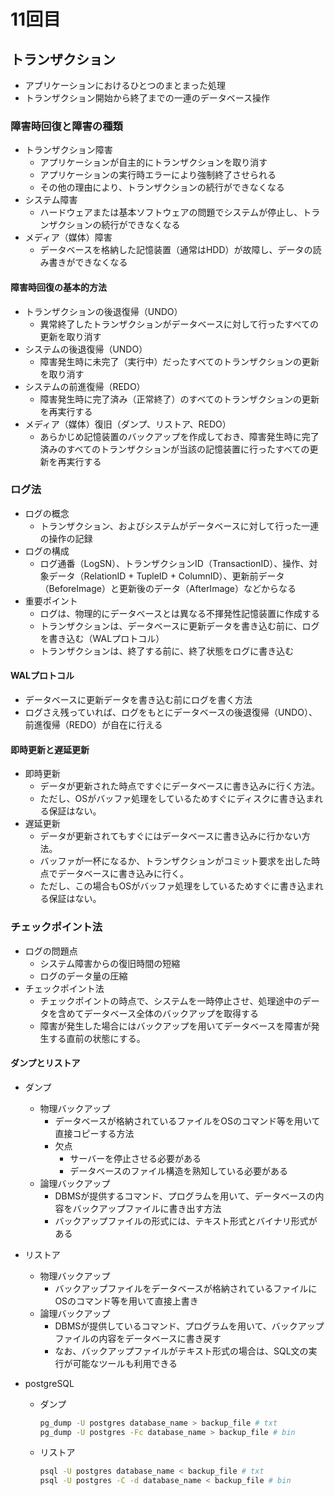 # 11回目

## トランザクション

- アプリケーションにおけるひとつのまとまった処理
- トランザクション開始から終了までの一連のデータベース操作

### 障害時回復と障害の種類

- トランザクション障害
  - アプリケーションが自主的にトランザクションを取り消す
  - アプリケーションの実行時エラーにより強制終了させられる
  - その他の理由により、トランザクションの続行ができなくなる
- システム障害
  - ハードウェアまたは基本ソフトウェアの問題でシステムが停止し、トランザクションの続行ができなくなる
- メディア（媒体）障害
  - データベースを格納した記憶装置（通常はHDD）が故障し、データの読み書きができなくなる

#### 障害時回復の基本的方法

- トランザクションの後退復帰（UNDO）
  - 異常終了したトランザクションがデータベースに対して行ったすべての更新を取り消す
- システムの後退復帰（UNDO）
  - 障害発生時に未完了（実行中）だったすべてのトランザクションの更新を取り消す
- システムの前進復帰（REDO）
  - 障害発生時に完了済み（正常終了）のすべてのトランザクションの更新を再実行する
- メディア（媒体）復旧（ダンプ、リストア、REDO）
  - あらかじめ記憶装置のバックアップを作成しておき、障害発生時に完了済みのすべてのトランザクションが当該の記憶装置に行ったすべての更新を再実行する

### ログ法

- ログの概念
  - トランザクション、およびシステムがデータベースに対して行った一連の操作の記録
- ログの構成
  - ログ通番（LogSN）、トランザクションID（TransactionID）、操作、対象データ（RelationID + TupleID + ColumnID）、更新前データ（BeforeImage）と更新後のデータ（AfterImage）などからなる
- 重要ポイント
  - ログは、物理的にデータベースとは異なる不揮発性記憶装置に作成する
  - トランザクションは、データベースに更新データを書き込む前に、ログを書き込む（WALプロトコル）
  - トランザクションは、終了する前に、終了状態をログに書き込む

#### WALプロトコル

- データベースに更新データを書き込む前にログを書く方法
- ログさえ残っていれば、ログをもとにデータベースの後退復帰（UNDO）、前進復帰（REDO）が自在に行える

#### 即時更新と遅延更新

- 即時更新
  - データが更新された時点ですぐにデータベースに書き込みに行く方法。
  - ただし、OSがバッファ処理をしているためすぐにディスクに書き込まれる保証はない。
- 遅延更新
  - データが更新されてもすぐにはデータベースに書き込みに行かない方法。
  - バッファが一杯になるか、トランザクションがコミット要求を出した時点でデータベースに書き込みに行く。
  - ただし、この場合もOSがバッファ処理をしているためすぐに書き込まれる保証はない。

### チェックポイント法

- ログの問題点
  - システム障害からの復旧時間の短縮
  - ログのデータ量の圧縮
- チェックポイント法
  - チェックポイントの時点で、システムを一時停止させ、処理途中のデータを含めてデータベース全体のバックアップを取得する
  - 障害が発生した場合にはバックアップを用いてデータベースを障害が発生する直前の状態にする。

#### ダンプとリストア

- ダンプ
  - 物理バックアップ
    - データベースが格納されているファイルをOSのコマンド等を用いて直接コピーする方法
    - 欠点
      - サーバーを停止させる必要がある
      - データベースのファイル構造を熟知している必要がある
  - 論理バックアップ
    - DBMSが提供するコマンド、プログラムを用いて、データベースの内容をバックアップファイルに書き出す方法
    - バックアップファイルの形式には、テキスト形式とバイナリ形式がある
- リストア
  - 物理バックアップ
    - バックアップファイルをデータベースが格納されているファイルにOSのコマンド等を用いて直接上書き
  - 論理バックアップ
    - DBMSが提供しているコマンド、プログラムを用いて、バックアップファイルの内容をデータベースに書き戻す
    - なお、バックアップファイルがテキスト形式の場合は、SQL文の実行が可能なツールも利用できる

- postgreSQL
  - ダンプ

    ```bash
    pg_dump -U postgres database_name > backup_file # txt
    pg_dump -U postgres -Fc database_name > backup_file # bin
    ```

  - リストア

    ```bash
    psql -U postgres database_name < backup_file # txt
    psql -U postgres -C -d database_name < backup_file # bin
    ```
